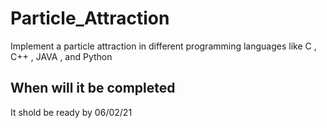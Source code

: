 # Particle_Attraction
Implement a particle attraction in different programming languages like C , C++ , JAVA , and Python

## When will it be completed
It shold be ready by 06/02/21
